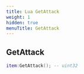 ```yaml
---
title: Lua GetAttack
weight: 1
hidden: true
menuTitle: GetAttack
---
```

## GetAttack
```lua
item:GetAttack(); -- uint32
```